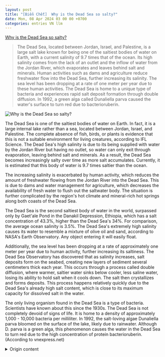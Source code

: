 ```yaml
---
layout: post
title: "[Biển Chết]  Why is the Dead Sea so salty?"
date: Mon, 08 Apr 2024 03 00 00 +0700
categories: entries VN llm
---
```

[ Why is the Dead Sea so salty?](http://baoapbac.vn/khoa-hoc-doi-song/202404/tai-sao-bien-chet-sieu-man-1007341/)

> The Dead Sea, located between Jordan, Israel, and Palestine, is a large salt lake known for being one of the saltiest bodies of water on Earth, with a current salinity of 9.7 times that of the ocean. Its high salinity comes from the lack of an outlet and the inflow of water from the Jordan River, which evaporates and leaves behind salt and minerals. Human activities such as dams and agriculture reduce freshwater flow into the Dead Sea, further increasing its salinity. The sea level has been dropping at a rate of one meter per year due to these human activities. The Dead Sea is home to a unique type of bacteria and experiences rapid salt deposit formation through double diffusion. In 1992, a green alga called Dunaliella parva caused the water's surface to turn red due to bacterioruberin.

![ Why is the Dead Sea so salty?](http://baoapbac.vn/dataimages/202404/original/images1939869_dd.jpg)

 The Dead Sea is one of the saltiest bodies of water on Earth. In fact, it is a large internal lake rather than a sea, located between Jordan, Israel, and Palestine. The complete absence of fish, birds, or plants is evidence that this is not a suitable environment for living creatures, according to IFL Science. The Dead Sea's high salinity is due to its being supplied with water by the Jordan River but having no outlet, so water can only exit through evaporation, leaving behind salt and minerals. As a result, the Dead Sea becomes increasingly salty over time as more salt accumulates. Currently, it is estimated that this body of water is 9.7 times saltier than the ocean.

The increasing salinity is exacerbated by human activity, which reduces the amount of freshwater flowing from the Jordan River into the Dead Sea. This is due to dams and water management for agriculture, which decreases the availability of fresh water to flush out the saltwater body. The situation is further complicated by the region's hot climate and mineral-rich hot springs along both coasts of the Dead Sea.

The Dead Sea is the second saltiest body of water in the world, surpassed only by Gaet'ale Pond in the Danakil Depression, Ethiopia, which has a salt concentration of 43.3%, higher than the Dead Sea's 34%. For comparison, the average ocean salinity is 3.5%. The Dead Sea's extremely high salinity causes its water to resemble a mixture of olive oil and sand, according to NASA's Earth Observatory. Any object entering it will easily float.

Additionally, the sea level has been dropping at a rate of approximately one meter per year due to human activity, further increasing its saltiness. The Dead Sea Observatory has discovered that as salinity increases, salt deposits form on the seabed, creating new layers of sediment several centimeters thick each year. This occurs through a process called double diffusion, where warmer, saltier water sinks below cooler, less saline water, losing its ability to hold salt when it cools down. The salt then crystallizes and forms deposits. This process happens relatively quickly due to the Dead Sea's already high salt content, which is close to its maximum capacity for dissolved salt in the water.

The only living organism found in the Dead Sea is a type of bacteria. Scientists have known about this since the 1930s.  The Dead Sea is not completely devoid of signs of life. It is home to a density of approximately 1,000 - 10,000 bacteria per milliliter. In 1992, the salt-loving algae Dunaliella parva bloomed on the surface of the lake, likely due to rainwater. Although D. parva is a green alga, this phenomenon causes the water in the Dead Sea to turn red due to the high concentration of protein bacterioruberin. (According to vnexpress.net)

<details>
  <summary>Origin content</summary>
  ---
layout: post
title: " [Biển Chết] Tại sao Biển Chết siêu mặn?"
date: Mon, 08 Apr 2024 03:00:00 +0700
categories: entries VN
---
[Tại sao Biển Chết siêu mặn?](http://baoapbac.vn/khoa-hoc-doi-song/202404/tai-sao-bien-chet-sieu-man-1007341/)

![Tại sao Biển Chết siêu mặn?](http://baoapbac.vn/dataimages/202404/original/images1939869_dd.jpg)

Biển Chết là một trong những vùng biển mặn nhất hành tinh. Thực chất là một hồ nội địa thay vì biển, Biển Chết nằm giữa Jordan, Israel, và Palestine. Sự vắng ...

Biển Chết có độ mặn cao gấp gần 10 lần đại dương do nước bay hơi để lại muối tích tụ trong nước và lắng đọng dưới đáy hồ.

Biển Chết xếp thứ hai trên thế giới về độ mặn. Ảnh: iStock

Biển Chết là một trong những vùng biển mặn nhất hành tinh. Thực chất là một hồ nội địa thay vì biển, Biển Chết nằm giữa Jordan, Israel, và Palestine. Sự vắng bóng hoàn toàn của cá, chim chóc hoặc thực vật là minh chứng cho thấy đây thực sự là nơi không thích hợp cho sinh vật sống, theo IFL Science.



Biển Chết mặn như vậy do nó được cung cấp nước bởi sông Jordan nhưng không có lối ra, có nghĩa nước chỉ có thể thoát đi bằng cách bay hơi, lưu lại khoáng chất và muối. Do đó, Biển Chết ngày càng mặn theo thời gian khi muối tích tụ. Hiện nay, ước tính vùng biển này mặn gấp 9,7 lần so với đại dương.



Độ mặn tăng cao do hoạt động của con người khiến nước từ sông Jordan tới Biển Chết ít đi. Dưới tác động của đập nước và hoạt động chuyển dòng cho nông nghiệp, lượng nước ngọt có sẵn để làm loãng hồ nước mặn giảm dần. Vấn đề càng trầm trọng do nắng nóng trong vùng và những suối nước khoáng dọc theo hai bờ Biển Chết do hoạt động kiến tạo.



Biển Chết là hồ mặn thứ hai trên thế giới, chỉ xếp sau ao Gaet'ale nằm ở vùng lòng chảo Danakil, Ethiopia. Ao này có nồng độ muối 43,3%, cao hơn mức 34% của Biển Chết. Để so sánh, nồng độ muối trung bình ở đại dương là 3,5%.



Độ mặn cực cao khiến nước Biển Chết giống như dầu olive trộn với cát, theo Đài quan sát Trái Đất của NASA. Bất kỳ vật thể nào tiến vào đó có thể nổi dễ dàng. Mực nước Biển Chết cũng giảm ở tỷ lệ khoảng 1,2 mét mỗi năm do hoạt động của con người, khiến nó càng mặn vô cùng.



Đài quan sát Biển Chết phát hiện tương ứng với độ mặn tăng cao, muối ở đáy hồ đang lắng đọng, tạo ra lớp muối dày thêm vài centimet mỗi năm. Điều này xảy ra thông qua quá trình gọi là đối lưu khuếch tán kép, trong đó nước nóng chìm xuống tầng dưới mát hơn và mất khả năng chứa muối khi lạnh đi. Thay vào đó, muối tích tụ ở dạng tinh thể. Quá trình xảy ra tương đối nhanh do Biển Chết vốn đã ở mức tới hạn về lượng muối có thể bão hòa trong nước.



Vật thể sống duy nhất có thể tìm thấy ở Biển Chết là vi sinh vật. Từ thập niên 1930, các nhà khoa học biết Biển Chết không hoàn toàn vắng bóng sự sống. Đây là nơi ở của loài vi sinh vật tồn tại với mật độ khoảng 1.000 - 10.000 cổ khuẩn/mililit. Năm 1992, loài tảo ưa mặn Dunaliella parva nở rộ trên mặt hồ, nhiều khả năng do nước mưa. Dù D. parva là tảo màu xanh, hiện tượng khiến nước Biển Chết chuyển màu đỏ do nồng độ cao protein bacterioruberin.

(Theo vnexpress.net)


</details>
